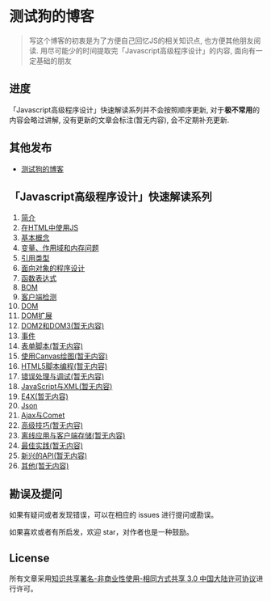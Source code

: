 # 测试狗的博客
> 写这个博客的初衷是为了方便自己回忆JS的相关知识点, 也方便其他朋友阅读. 用尽可能少的时间提取完「Javascript高级程序设计」的内容, 面向有一定基础的朋友

## 进度

「Javascript高级程序设计」快速解读系列并不会按照顺序更新, 对于**极不常用**的内容会略过讲解, 没有更新的文章会标注(暂无内容), 会不定期补充更新.


## 其他发布

* [测试狗的博客](https://thinkerchan.com/categories/Javascript/)


## 「Javascript高级程序设计」快速解读系列
1. [简介](https://github.com/thinkerchan/blog/issues/1)
2. [在HTML中使用JS](https://github.com/thinkerchan/blog/issues/2)
3. [基本概念](https://github.com/thinkerchan/blog/issues/3)
4. [变量、作用域和内存问题](https://github.com/thinkerchan/blog/issues/4)
5. [引用类型](https://github.com/thinkerchan/blog/issues/5)
6. [面向对象的程序设计](https://github.com/thinkerchan/blog/issues/6)
7. [函数表达式](https://github.com/thinkerchan/blog/issues/7)
8. [BOM](https://github.com/thinkerchan/blog/issues/8)
9. [客户端检测](https://github.com/thinkerchan/blog/issues/9)
10. [DOM](https://github.com/thinkerchan/blog/issues/10)
11. [DOM扩展](https://github.com/thinkerchan/blog/issues/11)
12. [DOM2和DOM3(暂无内容)](#)
13. [事件](https://github.com/thinkerchan/blog/issues/13)
14. [表单脚本(暂无内容)](#)
15. [使用Canvas绘图(暂无内容)](#)
16. [HTML5脚本编程(暂无内容)](#)
17. [错误处理与调试(暂无内容)](#)
18. [JavaScript与XML(暂无内容)](#)
19. [E4X(暂无内容)](#)
20. [Json](https://github.com/thinkerchan/blog/issues/20)
21. [Ajax与Comet](https://github.com/thinkerchan/blog/issues/21)
22. [高级技巧(暂无内容)](#)
23. [离线应用与客户端存储(暂无内容)](#)
24. [最佳实践(暂无内容)](#)
25. [新兴的API(暂无内容)](#)
26. [其他(暂无内容)](#)

## 勘误及提问

如果有疑问或者发现错误，可以在相应的 issues 进行提问或勘误。

如果喜欢或者有所启发，欢迎 star，对作者也是一种鼓励。

## License

所有文章采用[知识共享署名-非商业性使用-相同方式共享 3.0 中国大陆许可协议](http://creativecommons.org/licenses/by-nc-sa/3.0/cn/)进行许可。
